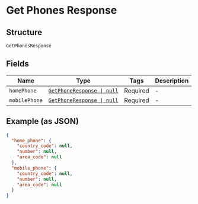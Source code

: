 
# Get Phones Response

## Structure

`GetPhonesResponse`

## Fields

| Name | Type | Tags | Description |
|  --- | --- | --- | --- |
| `homePhone` | [`GetPhoneResponse \| null`](../../doc/models/get-phone-response.md) | Required | - |
| `mobilePhone` | [`GetPhoneResponse \| null`](../../doc/models/get-phone-response.md) | Required | - |

## Example (as JSON)

```json
{
  "home_phone": {
    "country_code": null,
    "number": null,
    "area_code": null
  },
  "mobile_phone": {
    "country_code": null,
    "number": null,
    "area_code": null
  }
}
```

